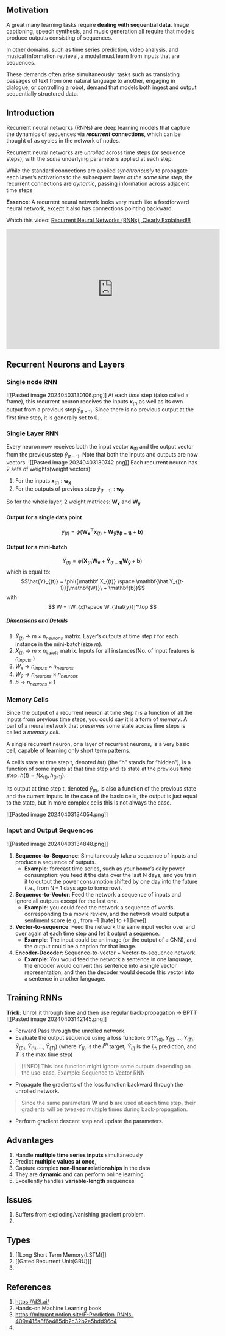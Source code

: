 ## Motivation
A great many learning tasks require **dealing with sequential data**. Image captioning, speech synthesis, and music generation all require that models produce outputs consisting of sequences.

In other domains, such as time series prediction, video analysis, and musical information retrieval, a model must learn from inputs that are sequences. 

These demands often arise simultaneously: tasks such as translating passages of text from one natural language to another, engaging in dialogue, or controlling a robot, demand that models both ingest and output sequentially structured data.

## Introduction
Recurrent neural networks (RNNs) are deep learning models that capture the dynamics of sequences via **_recurrent_ connections**, which can be thought of as cycles in the network of nodes.

Recurrent neural networks are _unrolled_ across time steps (or sequence steps), with the _same_ underlying parameters applied at each step.

While the standard connections are applied _synchronously_ to propagate each layer’s activations to the subsequent layer _at the same time step_, the recurrent connections are _dynamic_, passing information across adjacent time steps

**Essence**: A recurrent neural network looks very much like a feedforward neural network, except it also has connections pointing backward.

Watch this video: [Recurrent Neural Networks (RNNs), Clearly Explained!!!](https://youtu.be/AsNTP8Kwu80?si=Ork-tMCdpzQ2_Sm5)

<iframe width="560" height="315" src="https://www.youtube.com/embed/AsNTP8Kwu80?si=FZbNjjDKjHhXMuQX" title="YouTube video player" frameborder="0" allow="accelerometer; autoplay; clipboard-write; encrypted-media; gyroscope; picture-in-picture; web-share" allowfullscreen></iframe>

## Recurrent Neurons and Layers

### Single node RNN

![[Pasted image 20240403130106.png]]
At each *time* step $t$(also called a frame), this recurrent neuron receives the inputs $\mathbf x_{(t)}$ as well as its own output from a previous step $\hat y_{(t-1)}$. Since there is no previous output at the first time step, it is generally set to 0.

### Single Layer RNN

Every neuron now receives both the input vector $\mathbf x_{(t)}$ and the output vector from the previous step $\hat y_{(t-1)}$. Note that both the inputs and outputs are now vectors. 
![[Pasted image 20240403130742.png]]
Each recurrent neuron has 2 sets of weights(weight vectors): 
1. For the inputs $\mathbf x_{(t)}$ : $\mathbf{w_{x}}$
2. For the outputs of previous step $\hat y_{(t-1)}$ : $\mathbf{w_{\hat y}}$

So for the whole layer, 2 weight matrices: $\mathbf{W_{x}}$ and $\mathbf{W_{\hat y}}$

#### Output for a single data point
$$
\hat{y}_{(t)} = \phi(\mathbf{W_{x}}^\top \mathbf x_{(t)} + \mathbf{W_{\hat y}}\mathbf{\hat y_{(t-1)}} + \mathbf{b}) 
$$

#### Output for a mini-batch
$$
\hat{Y}_{(t)} = \phi(\mathbf X_{(t)}\mathbf{W_{x}}  + \mathbf{\hat Y_{(t-1)}}\mathbf{W_{\hat y}} + \mathbf{b}) 
$$
which is equal to:
$$\hat{Y}_{(t)} = \phi([\mathbf X_{(t)} \space \mathbf{\hat Y_{(t-1)}]\mathbf{W}}\ + \mathbf{b})$$ with
$$ W = [W_{x}\space W_{\hat{y}}]^\top $$
##### Dimensions and Details
1. $\hat{Y}_{(t)}$ → $m \times n_{neurons}$ matrix. Layer’s outputs at time step $t$ for each instance in the mini-batch(size $m$).
2. $X_{(t)}$ → $m \times n_{inputs}$ matrix. Inputs for all instances(No. of input features is $n_{inputs}$ )
3. $W_{x}$ → $n_{inputs} \times n_{neurons}$
4. $W_{\hat{y}}$ → $n_{neurons} \times n_{neurons}$
5. $b$ → $n_{neurons} \times 1$ 

### Memory Cells
Since the output of a recurrent neuron at time step $t$ is a function of all the inputs from previous time steps, you could say it is a form of *memory*. A part of a neural network that preserves some state across time steps is called a *memory cell*. 

A single recurrent neuron, or a layer of recurrent neurons, is a very basic cell, capable of learning only short term patterns. 

A cell’s state at time step t, denoted $h_{}(t)$ (the “h” stands for “hidden”), is a function of some inputs at that time step and its state at the previous time step: $h_{}(t) = f(x_{(t)}, h_{(t–1)})$. 

Its output at time step t, denoted $\hat{y}_{(t)}$, is also a function of the previous state and the current inputs. In the case of the basic cells, the output is just equal to the state, but in more complex cells this is not always the case.

![[Pasted image 20240403134054.png]]
### Input and Output Sequences

![[Pasted image 20240403134848.png]]
1. **Sequence-to-Sequence**: Simultaneously take a sequence of inputs and produce a sequence of outputs.
	- **Example**: forecast time series, such as your home’s daily power consumption: you feed it the data over the last N days, and you train it to output the power consumption shifted by one day into the future (i.e., from N – 1 days ago to tomorrow).
2. **Sequence-to-Vector**: Feed the network a sequence of inputs and ignore all outputs except for the last one. 
	- **Example**: you could feed the network a sequence of words corresponding to a movie review, and the network would output a sentiment score (e.g., from –1 [hate] to +1 [love]).
3. **Vector-to-sequence**: Feed the network the same input vector over and over again at each time step and let it output a sequence.
	- **Example**: The input could be an image (or the output of a CNN), and the output could be a caption for that image.
4. **Encoder-Decoder**: Sequence-to-vector + Vector-to-sequence network. 
	- **Example**: You would feed the network a sentence in one language, the encoder would convert this sentence into a single vector representation, and then the decoder would decode this vector into a sentence in another language.
## Training RNNs
**Trick**: Unroll it through time and then use regular back-propagation → BPTT
![[Pasted image 20240403142145.png]]
- Forward Pass through the unrolled network.
- Evaluate the output sequence using a loss function:
$ℒ(Y_{(0)}, Y_{(1)}, …​, Y_{(T)}; Ŷ_{(0)}, Ŷ_{(1)}, …​, Ŷ_{(T)})$ (where $Y_{(i)}$ is the $i^{th}$ target, $Ŷ_{(i)}$ is the $i_{th}$ prediction, and $T$ is the max time step)

> [!INFO] This loss function might ignore some outputs depending on the use-case. Example: Sequence to Vector RNN

- Propagate the gradients of the loss function backward through the unrolled network.
> Since the same parameters $\mathbf W$ and $\mathbf b$ are used at each time step, their gradients will be tweaked multiple times during back-propagation. 

- Perform gradient descent step and update the parameters.

## Advantages
1. Handle **multiple time series inputs** simultaneously
2. Predict **multiple values at once**,
3. Capture complex **non-linear relationships** in the data
4. They are **dynamic** and can perform online learning
5. Excellently handles **variable-length** sequences


## Issues
1. Suffers from exploding/vanishing gradient problem.
2. 




## Types
1. [[Long Short Term Memory(LSTM)]]
2. [[Gated Recurrent Unit(GRU)]]
3. 


## References
1. https://d2l.ai/
2. Hands-on Machine Learning book
3. https://mlquant.notion.site/F-Prediction-RNNs-409e415a8f6a485db2c32b2e5bdd96c4
4. 


